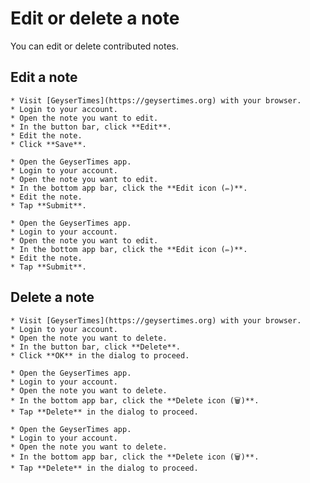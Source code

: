 # Edit or delete a note

You can edit or delete contributed notes.

## Edit a note

<Tabs groupId="os">
  <TabItem value="web" label="Website">

    * Visit [GeyserTimes](https://geysertimes.org) with your browser.
    * Login to your account.
    * Open the note you want to edit. 
    * In the button bar, click **Edit**.
    * Edit the note. 
    * Click **Save**.

  </TabItem>
  <TabItem value="android" label="Android">

    * Open the GeyserTimes app.
    * Login to your account.
    * Open the note you want to edit. 
    * In the bottom app bar, click the **Edit icon (✏️)**.
    * Edit the note. 
    * Tap **Submit**.

  </TabItem>
  <TabItem value="iOS" label="iOS">

    * Open the GeyserTimes app.
    * Login to your account.
    * Open the note you want to edit. 
    * In the bottom app bar, click the **Edit icon (✏️)**.
    * Edit the note. 
    * Tap **Submit**.

  </TabItem>
</Tabs>

## Delete a note

<Tabs groupId="os">
  <TabItem value="web" label="Website">

    * Visit [GeyserTimes](https://geysertimes.org) with your browser.
    * Login to your account.
    * Open the note you want to delete. 
    * In the button bar, click **Delete**.
    * Click **OK** in the dialog to proceed.

  </TabItem>
  <TabItem value="android" label="Android">

    * Open the GeyserTimes app.
    * Login to your account.
    * Open the note you want to delete. 
    * In the bottom app bar, click the **Delete icon (🗑️)**.
    * Tap **Delete** in the dialog to proceed.

  </TabItem>
  <TabItem value="iOS" label="iOS">

    * Open the GeyserTimes app.
    * Login to your account.
    * Open the note you want to delete. 
    * In the bottom app bar, click the **Delete icon (🗑️)**.
    * Tap **Delete** in the dialog to proceed.

  </TabItem>
</Tabs>